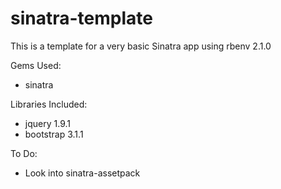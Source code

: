 sinatra-template
================
This is a template for a very basic Sinatra app using rbenv 2.1.0

Gems Used:
- sinatra

Libraries Included:
- jquery 1.9.1
- bootstrap 3.1.1

To Do:
- Look into sinatra-assetpack
